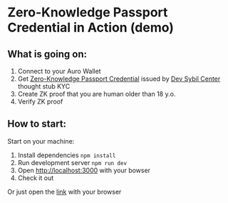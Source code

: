 # Zero-Knowledge Passport Credential in Action (demo)

## What is going on:

1. Connect to your Auro Wallet
2. Get [Zero-Knowledge Passport Credential](https://www.craft.me/s/fP61xnwdZ9GZmg) issued by [Dev Sybil Center](https://app.dev.sybil.center) thought stub KYC
3. Create ZK proof that you are human older than 18 y.o.
4. Verify ZK proof

## How to start:

Start on your machine:

  1. Install dependencies `npm install`
  2. Run development server `npm run dev`
  3. Open  [http://localhost:3000]( http://localhost:3000) with your bowser
  4. Check it out

Or just open the [link](https://zkc-passport-demo-i2o6urgwh-pave1pals-projects.vercel.app/) with your browser



